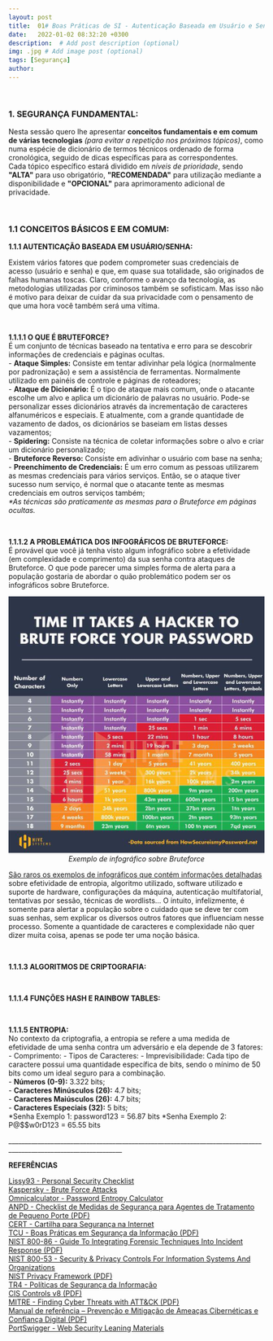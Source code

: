 ```yaml
---
layout: post
title:  01# Boas Práticas de SI - Autenticação Baseada em Usuário e Senha
date:   2022-01-02 08:32:20 +0300
description:  # Add post description (optional)
img: .jpg # Add image post (optional)
tags: [Segurança]
author:
---
```

<p>

<p> </p>

<p><b><h3>1. SEGURANÇA FUNDAMENTAL:</h3></b></p>
<p>Nesta sessão quero lhe apresentar <b>conceitos fundamentais e em comum de várias tecnologias</b> <i>(para evitar a repetição nos próximos tópicos)</i>, como numa espécie de dicionário de termos técnicos ordenado de forma cronológica, seguido de dicas específicas para as correspondentes.<br>
Cada tópico específico estará dividido em <i>níveis de prioridade</i>, sendo <b>"ALTA"</b> para uso obrigatório, <b>"RECOMENDADA"</b> para utilização mediante a disponibilidade e <b>"OPCIONAL"</b> para aprimoramento adicional de privacidade.

<p> </p>

<p><b><h3>1.1 CONCEITOS BÁSICOS E EM COMUM:</h3></b></p>

<p><b>1.1.1 AUTENTICAÇÃO BASEADA EM USUÁRIO/SENHA:</b></p>
<p>Existem vários fatores que podem comprometer suas credenciais de acesso (usuário e senha) e que, em quase sua totalidade, são originados de falhas humanas toscas. Claro, conforme o avanço da tecnologia, as metodologias utilizadas por criminosos também se sofisticam. Mas isso não é motivo para deixar de cuidar da sua privacidade com o pensamento de que uma hora você também será uma vítima.</p>

<p> </p>

<p><b>1.1.1.1 O QUE É BRUTEFORCE?</b><br>
É um conjunto de técnicas baseado na tentativa e erro para se descobrir informações de credenciais e páginas ocultas.<br>
- <b>Ataque Simples:</b> Consiste em tentar adivinhar pela lógica (normalmente por padronização) e sem a assistência de ferramentas. Normalmente utilizado em painéis de controle e páginas de roteadores;<br>
- <b>Ataque de Dicionário:</b> É o tipo de ataque mais comum, onde o atacante escolhe um alvo e aplica um dicionário de palavras no usuário. Pode-se personalizar esses dicionários através da incrementação de caracteres alfanuméricos e especiais. E atualmente, com a grande quantidade de vazamento de dados, os dicionários se baseiam em listas desses vazamentos;<br>
- <b>Spidering:</b> Consiste na técnica de coletar informações sobre o alvo e criar um dicionário personalizado;<br>
- <b>Bruteforce Reverso:</b> Consiste em adivinhar o usuário com base na senha;<br>
- <b>Preenchimento de Credenciais:</b> É um erro comum as pessoas utilizarem as mesmas credenciais para vários serviços. Então, se o ataque tiver sucesso num serviço, é normal que o atacante tente as mesmas credenciais em outros serviços também;<br>
<i>*As técnicas são praticamente as mesmas para o Bruteforce em páginas ocultas.</i></p>

<p> </p>

<p><b>1.1.1.2 A PROBLEMÁTICA DOS INFOGRÁFICOS DE BRUTEFORCE:</b><br>
É provável que você já tenha visto algum infográfico sobre a efetividade (em complexidade e comprimento) da sua senha contra ataques de Bruteforce. O que pode parecer uma simples forma de alerta para a população gostaria de abordar o quão problemático podem ser os infográficos sobre Bruteforce.</p>

<p><center>
<img src="/salamandra/chartsec.jpg" alt="Exemplo de infográfico sobre Bruteforce">
<figcaption><i>Exemplo de infográfico sobre Bruteforce</i></figcaption>
</center></p>

<p><a href="https://raw.githubusercontent.com/EscapeTheX/escapethex.github.io/master/salamandra/infotropia.jpg">São raros os exemplos de infográficos que contém informações detalhadas</a> sobre efetividade de entropia, algoritmo utilizado, software utilizado e suporte de hardware, configurações da máquina, autenticação multifatorial, tentativas por sessão, técnicas de wordlists... O intuito, infelizmente, é somente para alertar a população sobre o cuidado que se deve ter com suas senhas, sem explicar os diversos outros fatores que influenciam nesse processo. Somente a quantidade de caracteres e complexidade não quer dizer muita coisa, apenas se pode ter uma noção básica.</p>

<p> </p>

<p><b>1.1.1.3 ALGORITMOS DE CRIPTOGRAFIA:</b><br>

<p> </p>

<p><b>1.1.1.4 FUNÇÕES HASH E RAINBOW TABLES:</b><br>

<p> </p>

<p><b>1.1.1.5 ENTROPIA:</b><br>
No contexto da criptografia, a entropia se refere a uma medida de efetividade de uma senha contra um adversário e ela depende de 3 fatores:<br>
- Comprimento:
- Tipos de Caracteres:
- Imprevisibilidade:
 Cada tipo de caractere possui uma quantidade específica de bits, sendo o mínimo de 50 bits como um ideal seguro para a combinação.<br>
- <b>Números (0-9):</b> 3.322 bits;<br>
- <b>Caracteres Minúsculos (26):</b> 4.7 bits;<br>
- <b>Caracteres Maiúsculos (26):</b> 4.7 bits;<br>
- <b>Caracteres Especiais (32):</b> 5 bits;<br>
*Senha Exemplo 1: password123 = 56.87 bits
*Senha Exemplo 2: P@$$w0rD123 = 65.55 bits




<p>_________________________________________________________________________________________________________________</p>
<p><b>REFERÊNCIAS</b></p>
<a href="https://github.com/Lissy93/personal-security-checklist">Lissy93 - Personal Security Checklist</a><br>
<a href="https://www.kaspersky.com/resource-center/definitions/brute-force-attack">Kaspersky - Brute Force Attacks</a><br>
<a href="https://www.omnicalculator.com/other/password-entropy#what-is-password-entropy">Omnicalculator - Password Entropy Calculator</a><br>
<a href="https://www.gov.br/anpd/pt-br/documentos-e-publicacoes/checklist-vf.pdf">ANPD - Checklist de Medidas de Segurança para Agentes de Tratamento de Pequeno Porte (PDF)</a><br>
<a href="https://cartilha.cert.br/">CERT - Cartilha para Segurança na Internet</a><br>
<a href="https://portal.tcu.gov.br/lumis/portal/file/fileDownload.jsp?fileId=8A8182A24F0A728E014F0B226095120B">TCU - Boas Práticas em Segurança da Informação (PDF)</a><br>
<a href="https://nvlpubs.nist.gov/nistpubs/legacy/sp/nistspecialpublication800-86.pdf">NIST 800-86 - Guide To Integrating Forensic Techniques Into Incident Response (PDF)</a><br>
<a href="https://nvlpubs.nist.gov/nistpubs/SpecialPublications/NIST.SP.800-53r5.pdf">NIST 800-53 - Security & Privacy Controls For Information Systems And Organizations</a><br>
<a href="https://nvlpubs.nist.gov/nistpubs/CSWP/NIST.CSWP.01162020.pdf">NIST Privacy Framework (PDF)</a><br>
<a href="https://www.trt4.jus.br/portais/governanca/politica-seguranca-informacao">TR4 - Políticas de Segurança da Informação</a><br>
<a href="https://paper.bobylive.com/Security/CIS/CIS_Controls_v8_Guide.pdf">CIS Controls v8 (PDF)</a><br>
<a href="https://www.mitre.org/sites/default/files/publications/16-3713-finding-cyber-threats%20with%20att%26ck-based-analytics.pdf">MITRE - Finding Cyber Threats with
ATT&CK (PDF)</a><br>
<a href="https://www.cnj.jus.br/wp-content/uploads/2021/03/AnexoVManualReferenciaPrevencaoMitigacaoDeAmeacasCiberneticasConfiancaDigitalRevisadoREV.docx.pdf">Manual de referência – Prevenção e Mitigação de Ameaças Cibernéticas e Confiança Digital (PDF)</a><br>
<a href="https://portswigger.net/web-security/all-materials">PortSwigger - Web Security Leaning Materials</a><br>